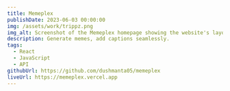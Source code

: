 ```yaml
---
title: Memeplex
publishDate: 2023-06-03 00:00:00
img: /assets/work/trippz.png
img_alt: Screenshot of the Memeplex homepage showing the website's layout and design
description: Generate memes, add captions seamlessly.
tags:
  - React
  - JavaScript
  - API
githubUrl: https://github.com/dushmanta05/memeplex
liveUrl: https://memeplex.vercel.app
---
```

